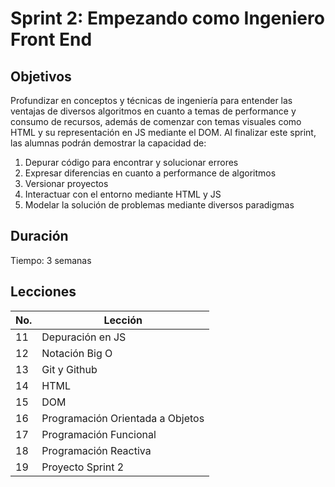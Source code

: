 # Sprint 2: Empezando como Ingeniero Front End

## Objetivos

Profundizar en conceptos y técnicas de ingeniería para entender las ventajas de diversos algoritmos en cuanto a temas de performance y consumo de recursos, además de comenzar con temas visuales como HTML y su representación en JS mediante el DOM. Al finalizar este sprint, las alumnas podrán demostrar la capacidad de:

1. Depurar código para encontrar y solucionar errores
2. Expresar diferencias en cuanto a performance de algoritmos
3. Versionar proyectos
4. Interactuar con el entorno mediante HTML y JS
5. Modelar la solución de problemas mediante diversos paradigmas

## Duración

Tiempo: 3 semanas

## Lecciones

No. | Lección
--- | -------
11  | Depuración en JS
12  | Notación Big O
13  | Git y Github
14  | HTML
15  | DOM
16  | Programación Orientada a Objetos
17  | Programación Funcional
18  | Programación Reactiva
19  | Proyecto Sprint 2